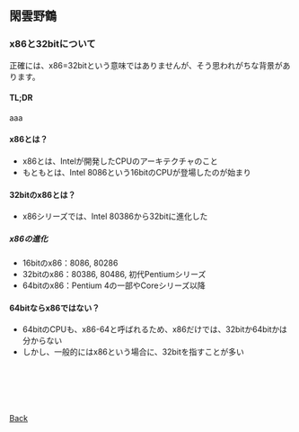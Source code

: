 ## 閑雲野鶴

### x86と32bitについて

正確には、x86=32bitという意味ではありませんが、そう思われがちな背景があります。

#### TL;DR

aaa

#### x86とは？

- x86とは、Intelが開発したCPUのアーキテクチャのこと
- もともとは、Intel 8086という16bitのCPUが登場したのが始まり

#### 32bitのx86とは？

- x86シリーズでは、Intel 80386から32bitに進化した

##### x86の進化

- 16bitのx86：8086, 80286
- 32bitのx86：80386, 80486, 初代Pentiumシリーズ
- 64bitのx86：Pentium 4の一部やCoreシリーズ以降

#### 64bitならx86ではない？

- 64bitのCPUも、x86-64と呼ばれるため、x86だけでは、32bitか64bitかは分からない
- しかし、一般的にはx86という場合に、32bitを指すことが多い

<p style="margin-top: 100px;"></p>

[Back](./../../)
